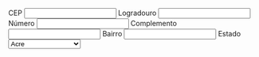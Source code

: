 <!doctype html>
<html>
<head>
<meta charset=”utf-8”>
<title>Teste</title>
</head>
<body>
<!—Importando Script Jquery→
<script type=”text/javascript” src=https://code.jquery.com/jquery3.2.1.min.js></script>
<form>
<label for=”cep”>CEP</label>
<input id=”cep” type=”text” required/>
<label for=”logradouro”>Logradouro</label>
<input id=”logradouro” type=”text” required/>
<label for=”numero”>Número</label>
<input id=”numero” type=”text” />
<label for=”complemento”>Complemento</label>
<input id=”complemento” type=”text”/>
<label for=”bairro”>Bairro</label>
<input id=”bairro” type=”text” required/>
<label for=”uf”>Estado</label>
<select id=”uf”>
<option value=”AC”>Acre</option>
<option value=”AL”>Alagoas</option>
<option value=”AP”>Amapá</option>
<option value=”AM”>Amazonas</option>
<option value=”BA”>Bahia</option>
<option value=”CE”>Ceará</option>
<option value=”DF”>Distrito Federal</option>
<option value=”ES”>Espírito Santo</option>
<option value=”GO”>Goiás</option>
<option value=”MA”>Maranhão</option>
<option value=”MT”>Mato Grosso</option>
<option value=”MS”>Mato Grosso do Sul</option>
<option value=”MG”>Minas Gerais</option>
<option value=”PA”>Pará</option>
<option value=”PB”>Paraíba</option>
<option value=”PR”>Paraná</option>
<option value=”PE”>Pernambuco</option>
<option value=”PI”>Piauí</option>
<option value=”RJ”>Rio de Janeiro</option>
<option value=”RN”>Rio Grande do Norte</option>
<option value=”RS”>Rio Grande do Sul</option>
<option value=”RO”>Rondônia</option>
<option value=”RR”>Roraima</option>
<option value=”SC”>Santa Catarina</option>
<option value=”SP”>São Paulo</option>
<option value=”SE”>Sergipe</option>
<option value=”TO”>Tocantins</option>
</select>
</form>
<script type=”text/javascript”>
$(“#cep”).focusout(function(){
//Início do Comando AJAX
$.ajax({
//O campo URL diz o caminho de onde virá os dados
//É importante concatenar o valor digitado no CEP
url: ‘https://viacep.com.br/ws/’+$(this).val()+’/json/unicode/’,
//Aqui você deve preencher o tipo de dados que será lido,
//no caso, estamos lendo JSON.
dataType: ‘json’,
//SUCESS é referente a função que será executada caso
//ele consiga ler a fonte de dados com sucesso.
//O parâmetro dentro da função se refere ao nome da variável
//que você vai dar para ler esse objeto.
Success: function(resposta){
//Agora basta definir os valores que você deseja
preencher
//automaticamente nos campos acima.
$(“#logradouro”).val(resposta.logradouro);
$(“#complemento”).val(resposta.complemento);
$(“#bairro”).val(resposta.bairro);
$(“#cidade”).val(resposta.localidade);
$(“#uf”).val(resposta.uf);
//Vamos incluir para que o Número seja focado
automaticamente
//melhorando a experiência do usuário
$(“#numero”).focus();
}
});
});
</script>
</body>
</html>
